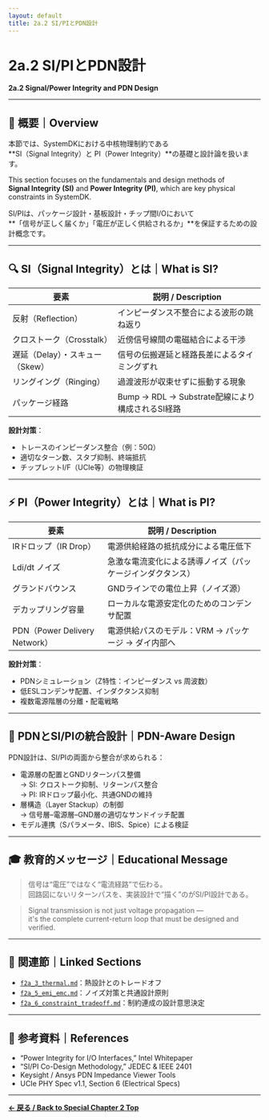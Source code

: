 ```yaml
---
layout: default
title: 2a.2 SI/PIとPDN設計
---
```


# 2a.2 SI/PIとPDN設計  
**2a.2 Signal/Power Integrity and PDN Design**

---

## 📘 概要｜Overview

本節では、SystemDKにおける中核物理制約である  
**SI（Signal Integrity）と PI（Power Integrity）**の基礎と設計論を扱います。

This section focuses on the fundamentals and design methods of  
**Signal Integrity (SI)** and **Power Integrity (PI)**, which are key physical constraints in SystemDK.

SI/PIは、パッケージ設計・基板設計・チップ間I/Oにおいて  
**「信号が正しく届くか」「電圧が正しく供給されるか」**を保証するための設計概念です。

---

## 🔍 SI（Signal Integrity）とは｜What is SI?

| 要素 | 説明 / Description |
|------|-------------------|
| 反射（Reflection） | インピーダンス不整合による波形の跳ね返り |
| クロストーク（Crosstalk） | 近傍信号線間の電磁結合による干渉 |
| 遅延（Delay）・スキュー（Skew） | 信号の伝搬遅延と経路長差によるタイミングずれ |
| リングイング（Ringing） | 過渡波形が収束せずに振動する現象 |
| パッケージ経路 | Bump → RDL → Substrate配線により構成されるSI経路 |

**設計対策**：
- トレースのインピーダンス整合（例：50Ω）
- 適切なターン数、スタブ抑制、終端抵抗
- チップレットI/F（UCIe等）の物理検証

---

## ⚡ PI（Power Integrity）とは｜What is PI?

| 要素 | 説明 / Description |
|------|-------------------|
| IRドロップ（IR Drop） | 電源供給経路の抵抗成分による電圧低下 |
| Ldi/dt ノイズ | 急激な電流変化による誘導ノイズ（パッケージインダクタンス） |
| グランドバウンス | GNDラインでの電位上昇（ノイズ源） |
| デカップリング容量 | ローカルな電源安定化のためのコンデンサ配置 |
| PDN（Power Delivery Network） | 電源供給パスのモデル：VRM → パッケージ → ダイ内部へ |

**設計対策**：
- PDNシミュレーション（Z特性：インピーダンス vs 周波数）
- 低ESLコンデンサ配置、インダクタンス抑制
- 複数電源階層の分離・配電戦略

---

## 🧰 PDNとSI/PIの統合設計｜PDN-Aware Design

PDN設計は、SI/PIの両面から整合が求められる：

- 電源層の配置とGNDリターンパス整備  
  → SI: クロストーク抑制、リターンパス整合  
  → PI: IRドロップ最小化、共通GNDの維持  
- 層構造（Layer Stackup）の制御  
  → 信号層–電源層–GND層の適切なサンドイッチ配置  
- モデル連携（Sパラメータ、IBIS、Spice）による検証

---

## 🎓 教育的メッセージ｜Educational Message

> 信号は“電圧”ではなく“電流経路”で伝わる。  
> 回路図にないリターンパスを、実装設計で“描く”のがSI/PI設計である。

> Signal transmission is not just voltage propagation —  
> it's the complete current-return loop that must be designed and verified.

---

## 🔗 関連節｜Linked Sections

- [`f2a_3_thermal.md`](f2a_3_thermal.md)：熱設計とのトレードオフ
- [`f2a_5_emi_emc.md`](f2a_5_emi_emc.md)：ノイズ対策と共通設計原則
- [`f2a_6_constraint_tradeoff.md`](f2a_6_constraint_tradeoff.md)：制約連成の設計意思決定

---

## 📎 参考資料｜References

- “Power Integrity for I/O Interfaces,” Intel Whitepaper  
- “SI/PI Co-Design Methodology,” JEDEC & IEEE 2401  
- Keysight / Ansys PDN Impedance Viewer Tools  
- UCIe PHY Spec v1.1, Section 6 (Electrical Specs)

---

**[← 戻る / Back to Special Chapter 2 Top](./README.md)**
